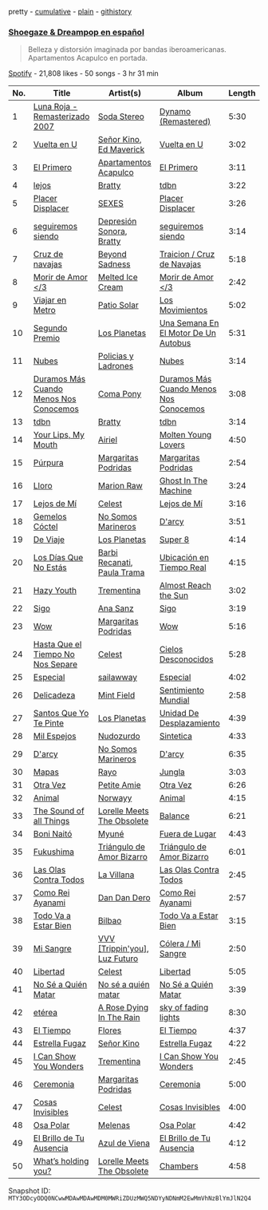 pretty - [cumulative](/playlists/cumulative/37i9dQZF1DX7QM9rGRCxSN.md) - [plain](/playlists/plain/37i9dQZF1DX7QM9rGRCxSN) - [githistory](https://github.githistory.xyz/mackorone/spotify-playlist-archive/blob/main/playlists/plain/37i9dQZF1DX7QM9rGRCxSN)

### [Shoegaze & Dreampop en español](https://open.spotify.com/playlist/37i9dQZF1DX7QM9rGRCxSN)

> Belleza y distorsión imaginada por bandas iberoamericanas\. Apartamentos Acapulco en portada.

[Spotify](https://open.spotify.com/user/spotify) - 21,808 likes - 50 songs - 3 hr 31 min

| No. | Title | Artist(s) | Album | Length |
|---|---|---|---|---|
| 1 | [Luna Roja \- Remasterizado 2007](https://open.spotify.com/track/0MHENKo7srNABaALyzrYlX) | [Soda Stereo](https://open.spotify.com/artist/7An4yvF7hDYDolN4m5zKBp) | [Dynamo \(Remastered\)](https://open.spotify.com/album/4bfwXuecOmNVlPM5RStAiQ) | 5:30 |
| 2 | [Vuelta en U](https://open.spotify.com/track/2uSQpyjWJpSaoxjc27VAZ3) | [Señor Kino](https://open.spotify.com/artist/2W0kFBz6nHARNF7A5KlWYG), [Ed Maverick](https://open.spotify.com/artist/3JSSjGYcIkgsrz7892CelT) | [Vuelta en U](https://open.spotify.com/album/2XQUbze1bkSR86N8XbAOEy) | 3:02 |
| 3 | [El Primero](https://open.spotify.com/track/4cIDUCqPKBoFmpYhb3iKU9) | [Apartamentos Acapulco](https://open.spotify.com/artist/5MJEbh71qd0GTKQdKko3TT) | [El Primero](https://open.spotify.com/album/1SXArpME4RyxxFkwgXQM8H) | 3:11 |
| 4 | [lejos](https://open.spotify.com/track/2ehzgbfJuRUvEB4Pkm4Ic1) | [Bratty](https://open.spotify.com/artist/0UTzLuwz9RvFOCnwAZjUxn) | [tdbn](https://open.spotify.com/album/4IYxAA0c0p5TBWlBdLdx5T) | 3:22 |
| 5 | [Placer Displacer](https://open.spotify.com/track/12vC5vhU42ZRY3LhAwOYVf) | [SEXES](https://open.spotify.com/artist/1Fq29HLbHUsplyoE5mMAFp) | [Placer Displacer](https://open.spotify.com/album/6Fs5XNxyodItJMJrqaI49a) | 3:26 |
| 6 | [seguiremos siendo](https://open.spotify.com/track/6zX7KSFicewSnSeT3W2tvN) | [Depresión Sonora](https://open.spotify.com/artist/2oCrGFAUJwBVFaaIM8c0AO), [Bratty](https://open.spotify.com/artist/0UTzLuwz9RvFOCnwAZjUxn) | [seguiremos siendo](https://open.spotify.com/album/4KkPCRsBQnbv25qKv8dkpI) | 3:14 |
| 7 | [Cruz de navajas](https://open.spotify.com/track/3Iw2JGQOIx5LtmpPX5HTz6) | [Beyond Sadness](https://open.spotify.com/artist/4D6riy0MljyHs3LtsWMPxb) | [Traicion / Cruz de Navajas](https://open.spotify.com/album/6X0R8jBws2cprXv3lIIgvr) | 5:18 |
| 8 | [Morir de Amor </3](https://open.spotify.com/track/6kRVdk5YVE7TH5yWDeCTcO) | [Melted Ice Cream](https://open.spotify.com/artist/5sM0rohMauU34KstMcmrw9) | [Morir de Amor </3](https://open.spotify.com/album/65ClgMHw387ScepCOtkoDN) | 2:42 |
| 9 | [Viajar en Metro](https://open.spotify.com/track/7FDjq6dp6gUjsqsSWchDZ1) | [Patio Solar](https://open.spotify.com/artist/5vA7SVYlKJGW6NGkKaSEax) | [Los Movimientos](https://open.spotify.com/album/5y42cHtbjVLQhuLWbcEwja) | 5:02 |
| 10 | [Segundo Premio](https://open.spotify.com/track/0VaaF3Mjm3xwl9uQJbwetH) | [Los Planetas](https://open.spotify.com/artist/0N1TIXCk9Q9JbEPXQDclEL) | [Una Semana En El Motor De Un Autobus](https://open.spotify.com/album/1mKYDmOkGg46TMEfdTGts1) | 5:31 |
| 11 | [Nubes](https://open.spotify.com/track/03DwGjU8lK4wiDdgSett0i) | [Policias y Ladrones](https://open.spotify.com/artist/6Y9quCNVfxgIE308HSMpEd) | [Nubes](https://open.spotify.com/album/7t0vBigNHXs9SuwH1AaJXd) | 3:14 |
| 12 | [Duramos Más Cuando Menos Nos Conocemos](https://open.spotify.com/track/4bFLWgZkJuPoa1Js25VQU8) | [Coma Pony](https://open.spotify.com/artist/6CoQb7w1IH2ZGgJZV0HaC9) | [Duramos Más Cuando Menos Nos Conocemos](https://open.spotify.com/album/5RwW7blxdp4AtsWPKJ9Qk2) | 3:08 |
| 13 | [tdbn](https://open.spotify.com/track/5PKQelL3yzmUpKTDj0j72t) | [Bratty](https://open.spotify.com/artist/0UTzLuwz9RvFOCnwAZjUxn) | [tdbn](https://open.spotify.com/album/4IYxAA0c0p5TBWlBdLdx5T) | 3:14 |
| 14 | [Your Lips, My Mouth](https://open.spotify.com/track/28afz1iY04Elvc7YhHDYTt) | [Airiel](https://open.spotify.com/artist/1WOhabhnnH1k6KcD81xGD1) | [Molten Young Lovers](https://open.spotify.com/album/0KeUr8fbOh5vPUsVN6SQ8Z) | 4:50 |
| 15 | [Púrpura](https://open.spotify.com/track/3jtaAUbFSzfoKv6bVVo563) | [Margaritas Podridas](https://open.spotify.com/artist/5O9NicFLG2F9Xr7OHxmrb7) | [Margaritas Podridas](https://open.spotify.com/album/0zEZh5PgV10xk2VM0GJ3Lm) | 2:54 |
| 16 | [Lloro](https://open.spotify.com/track/2eEIKn5hRMjeTiHlwlpBqZ) | [Marion Raw](https://open.spotify.com/artist/1BRIIX1uolmIQV9PrcedGj) | [Ghost In The Machine](https://open.spotify.com/album/3Yc31Lta4Yr3Sn0UlsdSPi) | 3:24 |
| 17 | [Lejos de Mí](https://open.spotify.com/track/3xu8MJIRspNhJilbRnI5mI) | [Celest](https://open.spotify.com/artist/2tpIEJakXfrYv4CwlUL1Fl) | [Lejos de Mí](https://open.spotify.com/album/4TKcF68kvvylJaqNwaeFwk) | 3:16 |
| 18 | [Gemelos Cóctel](https://open.spotify.com/track/4Y3INBmiizfTIIBrOQvvFO) | [No Somos Marineros](https://open.spotify.com/artist/17Vo2RbhsVWNYkLjeQRfcP) | [D'arcy](https://open.spotify.com/album/0MlfbX8SY5emphjwETJSRu) | 3:51 |
| 19 | [De Viaje](https://open.spotify.com/track/5Alh9ZUF8clLNm1UmFLcSv) | [Los Planetas](https://open.spotify.com/artist/0N1TIXCk9Q9JbEPXQDclEL) | [Super 8](https://open.spotify.com/album/6b4l8rVWImW1hkCshXichu) | 4:14 |
| 20 | [Los Días Que No Estás](https://open.spotify.com/track/6wj9l4v47KaIGN2OBfKtpI) | [Barbi Recanati](https://open.spotify.com/artist/4nwFiHgPXUpo0KgR1rZSAD), [Paula Trama](https://open.spotify.com/artist/6qUDw7IqelgJuzAIhGMx6u) | [Ubicación en Tiempo Real](https://open.spotify.com/album/7AGuimab1m9FAFkS6sekRp) | 4:15 |
| 21 | [Hazy Youth](https://open.spotify.com/track/1HXLeO8G18z1LLxk3FbqWD) | [Trementina](https://open.spotify.com/artist/0DM3M5xGKVaO7MNFBH3K0X) | [Almost Reach the Sun](https://open.spotify.com/album/58kWM6VvTn5gc3iiAVqKNS) | 3:02 |
| 22 | [Sigo](https://open.spotify.com/track/2D9fsqNw4aMABpchC5Once) | [Ana Sanz](https://open.spotify.com/artist/1wFieEqzZtcjkSIHtVk2YD) | [Sigo](https://open.spotify.com/album/0XcwHtwzFbnrXuX1CzhFKQ) | 3:19 |
| 23 | [Wow](https://open.spotify.com/track/6dH0yTwptrQIb6qMLPg1As) | [Margaritas Podridas](https://open.spotify.com/artist/5O9NicFLG2F9Xr7OHxmrb7) | [Wow](https://open.spotify.com/album/2h85rsLHSwAMdaBJvNnirH) | 5:16 |
| 24 | [Hasta Que el Tiempo No Nos Separe](https://open.spotify.com/track/2mJdsxOhueWeg3vtiOyQkD) | [Celest](https://open.spotify.com/artist/2tpIEJakXfrYv4CwlUL1Fl) | [Cielos Desconocidos](https://open.spotify.com/album/0seWnTPky0KP5OxP7Qh5tt) | 5:28 |
| 25 | [Especial](https://open.spotify.com/track/6M0iMWjgLJi6ndo5n0fCI8) | [sailawway](https://open.spotify.com/artist/7tg2hHygz0gM2dq5PrNH2q) | [Especial](https://open.spotify.com/album/4FSNPjZJIRazbypUcTzIH3) | 4:02 |
| 26 | [Delicadeza](https://open.spotify.com/track/2Yskv1YwRJfu6L7auWA34g) | [Mint Field](https://open.spotify.com/artist/3okJi6oq87Mwx0VzywmMgz) | [Sentimiento Mundial](https://open.spotify.com/album/5l42UGler5fwv207TkXYtI) | 2:58 |
| 27 | [Santos Que Yo Te Pinte](https://open.spotify.com/track/1L4irrN3TGmOHS65WM1g4W) | [Los Planetas](https://open.spotify.com/artist/0N1TIXCk9Q9JbEPXQDclEL) | [Unidad De Desplazamiento](https://open.spotify.com/album/3CALAHUrBmAtGjVj82x5tz) | 4:39 |
| 28 | [Mil Espejos](https://open.spotify.com/track/5W7CsTIjb4LNKujDtqutGc) | [Nudozurdo](https://open.spotify.com/artist/2Gw5aCeNK9o0PmsNuSirW0) | [Sintetica](https://open.spotify.com/album/6D2b3pORKyOOwZwJ4InjXe) | 4:33 |
| 29 | [D'arcy](https://open.spotify.com/track/6YyPd58tmsmHbkT1eHf2in) | [No Somos Marineros](https://open.spotify.com/artist/17Vo2RbhsVWNYkLjeQRfcP) | [D'arcy](https://open.spotify.com/album/0MlfbX8SY5emphjwETJSRu) | 6:35 |
| 30 | [Mapas](https://open.spotify.com/track/4KBhtcvm7Rb91wTMIVtZKP) | [Rayo](https://open.spotify.com/artist/1r5mgN3pd36xjsZSZOvST9) | [Jungla](https://open.spotify.com/album/0s8OB2LMGu6l9NyfJgvsvC) | 3:03 |
| 31 | [Otra Vez](https://open.spotify.com/track/0vA1RgkV2GqrwpkSiINgKR) | [Petite Amie](https://open.spotify.com/artist/79C3hxvHZM7O041gO8YQmw) | [Otra Vez](https://open.spotify.com/album/3lnvmhXZWbfxH45nw7MvMp) | 6:26 |
| 32 | [Animal](https://open.spotify.com/track/0oj0QRfjA5WsLvZkoOQk6f) | [Norwayy](https://open.spotify.com/artist/2Oco3IVZNWcII3kGXRaNaU) | [Animal](https://open.spotify.com/album/1YeMVUEEBUcehIKC8PQkK5) | 4:15 |
| 33 | [The Sound of all Things](https://open.spotify.com/track/6vdl0qUhK7vWczvw0NcPBM) | [Lorelle Meets The Obsolete](https://open.spotify.com/artist/79ckv9yY9WAKcH8KfrvmiP) | [Balance](https://open.spotify.com/album/0yqqIG6a0xG6qFiaOu6Vcp) | 6:21 |
| 34 | [Boni Naitó](https://open.spotify.com/track/3GVI5TbNvYLj70ws5ZPFcW) | [Myuné](https://open.spotify.com/artist/3LnFaKCLO8uhqBf2VITWGT) | [Fuera de Lugar](https://open.spotify.com/album/1m5YP0jEENVLbhbNJuZCWO) | 4:43 |
| 35 | [Fukushima](https://open.spotify.com/track/1tnyObmkojHC10zaTFV0rT) | [Triángulo de Amor Bizarro](https://open.spotify.com/artist/6A6B4fkbxVlQtNASPk5e2e) | [Triángulo de Amor Bizarro](https://open.spotify.com/album/5g6VFGlvYtGIOuIVy4zU8m) | 6:01 |
| 36 | [Las Olas Contra Todos](https://open.spotify.com/track/67QxnzLtZh9NiD7NzlBgs1) | [La Villana](https://open.spotify.com/artist/6hZrSCRkq3lgHZ9dFxpzhq) | [Las Olas Contra Todos](https://open.spotify.com/album/4J8d90YhrrYBiZbSeRiacK) | 2:45 |
| 37 | [Como Rei Ayanami](https://open.spotify.com/track/0tYNvkWztbz331kXOHXf8n) | [Dan Dan Dero](https://open.spotify.com/artist/2auDyHZC2XT2E5kV6dyBPR) | [Como Rei Ayanami](https://open.spotify.com/album/30LJvOyd3yd4Otb6LLuQCW) | 2:57 |
| 38 | [Todo Va a Estar Bien](https://open.spotify.com/track/64jBAvPvYBRU1m4chLxbtT) | [Bilbao](https://open.spotify.com/artist/0auztALogdXmk4KYvF1FoT) | [Todo Va a Estar Bien](https://open.spotify.com/album/0GoEGXpVjqIcPJOZIqlhtw) | 3:15 |
| 39 | [Mi Sangre](https://open.spotify.com/track/1ZXvT95QolAhFYQ3xUfVDI) | [VVV \[Trippin'you\]](https://open.spotify.com/artist/7tszuN9emjCCsC7kccXTFU), [Luz Futuro](https://open.spotify.com/artist/3BaSeTuHgL69zvtazv2XvA) | [Cólera / Mi Sangre](https://open.spotify.com/album/6i6RWwpYyUuASuBWLw4MKd) | 2:50 |
| 40 | [Libertad](https://open.spotify.com/track/1MMoSzv2oTgPNpsy54DKUR) | [Celest](https://open.spotify.com/artist/2tpIEJakXfrYv4CwlUL1Fl) | [Libertad](https://open.spotify.com/album/0dq3J0IKSXF3wDPbmrWSz8) | 5:05 |
| 41 | [No Sé a Quién Matar](https://open.spotify.com/track/2GblwI1Lhuwxd4bMkENMem) | [No sé a quién matar](https://open.spotify.com/artist/4FVmReIogKhsocFmvBPLAV) | [No Sé a Quién Matar](https://open.spotify.com/album/0X7ZQoSMpEiDJHHBo0otkS) | 3:39 |
| 42 | [etérea](https://open.spotify.com/track/37APulB1aRuJ6lYum46vDf) | [A Rose Dying In The Rain](https://open.spotify.com/artist/4KmC9Gvitt2Qf7YqWTtCrG) | [sky of fading lights](https://open.spotify.com/album/4MsvXCBZ8QZ8VJMnw6B89N) | 8:30 |
| 43 | [El Tiempo](https://open.spotify.com/track/2uKO2bIP3AtFxCZrUDmGlC) | [Flores](https://open.spotify.com/artist/25Wl3sHyhxXW8BsgcbpYSt) | [El Tiempo](https://open.spotify.com/album/0tchM8Ti4qw4TU7VjQC5Su) | 4:37 |
| 44 | [Estrella Fugaz](https://open.spotify.com/track/3ksdl0YWfOTHAReDo9lkYa) | [Señor Kino](https://open.spotify.com/artist/2W0kFBz6nHARNF7A5KlWYG) | [Estrella Fugaz](https://open.spotify.com/album/1zlpHqJLyYmfqzSOytAT5D) | 4:22 |
| 45 | [I Can Show You Wonders](https://open.spotify.com/track/59nLZfSfprwxAA2NeESxey) | [Trementina](https://open.spotify.com/artist/0DM3M5xGKVaO7MNFBH3K0X) | [I Can Show You Wonders](https://open.spotify.com/album/5BLy1t6Xz0XNBrHN2VIMeM) | 2:45 |
| 46 | [Ceremonia](https://open.spotify.com/track/1ycIEEREuhHTHtmPCaJiMg) | [Margaritas Podridas](https://open.spotify.com/artist/5O9NicFLG2F9Xr7OHxmrb7) | [Ceremonia](https://open.spotify.com/album/0eJvHrZXZkkUDVMQuEJq07) | 5:00 |
| 47 | [Cosas Invisibles](https://open.spotify.com/track/33R9nKgwAP04xQfPh0HZ56) | [Celest](https://open.spotify.com/artist/2tpIEJakXfrYv4CwlUL1Fl) | [Cosas Invisibles](https://open.spotify.com/album/2dKZE2m8hRSWHPoPZpXFGf) | 4:00 |
| 48 | [Osa Polar](https://open.spotify.com/track/1h9pmGilzK1WAIMDbhSsCG) | [Melenas](https://open.spotify.com/artist/3vLz3LvH5DRDZOy6SU9w2f) | [Osa Polar](https://open.spotify.com/album/6t05m4JxBdRonMD5T1hYys) | 4:42 |
| 49 | [El Brillo de Tu Ausencia](https://open.spotify.com/track/5j1grRcBgGMzdXh0DoEOzz) | [Azul de Viena](https://open.spotify.com/artist/2Ie8P8WAdI3FMvEuWS52pQ) | [El Brillo de Tu Ausencia](https://open.spotify.com/album/5t1Uw2qWVVMCAzmHwwdT02) | 4:12 |
| 50 | [What’s holding you?](https://open.spotify.com/track/2dv9U9fWdxk7wKLi2gPpSW) | [Lorelle Meets The Obsolete](https://open.spotify.com/artist/79ckv9yY9WAKcH8KfrvmiP) | [Chambers](https://open.spotify.com/album/0m1gWnu2DZOnk0lIqSbyBh) | 4:58 |

Snapshot ID: `MTY3ODcyODQ0NCwwMDAwMDAwMDM0MWRiZDUzMWQ5NDYyNDNmM2EwMmVhNzBlYmJlN2Q4`

